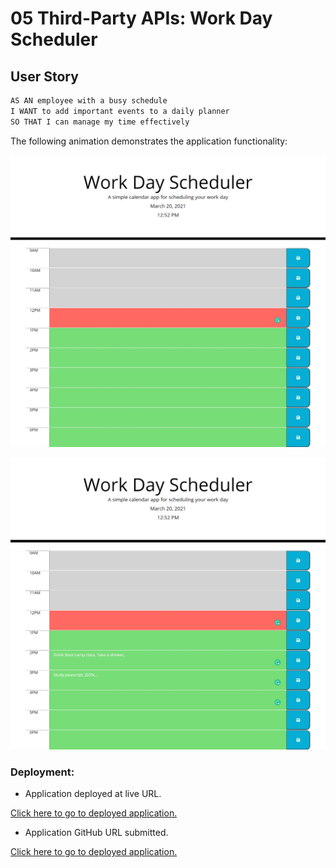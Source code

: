 # 05 Third-Party APIs: Work Day Scheduler

## User Story

```md
AS AN employee with a busy schedule
I WANT to add important events to a daily planner
SO THAT I can manage my time effectively
```



The following animation demonstrates the application functionality:

![A user clicks on slots on the color-coded calendar and edits the events.](./Img/work1.jpeg)

![A user clicks on slots on the color-coded calendar and edits the events.](./Img/work2.jpeg)

### Deployment: 

* Application deployed at live URL.

[Click here to go to deployed application.](https://behnoosh93.github.io/dayScheduler/)

* Application GitHub URL submitted.

[Click here to go to deployed application.](https://github.com/Behnoosh93/dayScheduler)


